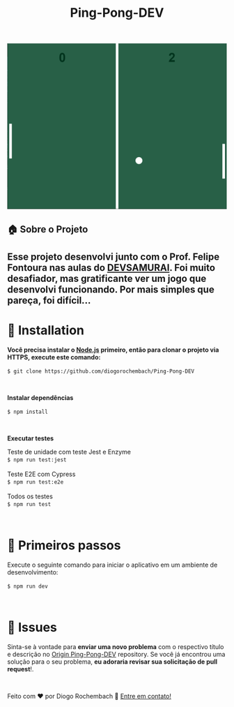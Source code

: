 <h1 align="center">Ping-Pong-DEV</h1>
<br>
<br>
<img src="https://github.com/diogorochembach/Ping-Pong-DEV/blob/main/assets/telaPingPong.png?raw=true" />
<br>

## 🏠 Sobre o Projeto
<h2> Esse projeto desenvolvi junto com o Prof. Felipe Fontoura nas aulas do <a href="https://lp.devsamurai.com.br/wue3c2p5/?utm_source=&utm_medium=cpc&utm_campaign=15847297851&utm_content=574424152468&xpromo=gl-574424152468&utm_term=133556228353&gclid=Cj0KCQjwxYOiBhC9ARIsANiEIfanQfjTDMFFZ-tMRUepq7UO9cVRkPLCWnstckaEyql_ANVXWueGAIEaArovEALw_wcB">DEVSAMURAI</a>. Foi muito desafiador, mas gratificante ver um jogo que desenvolvi funcionando. Por mais simples que pareça, foi difícil...</h2>

# :construction_worker: Installation

**Você precisa instalar o [Node.js](https://nodejs.org/en/download/) primeiro, então para clonar o projeto via HTTPS, execute este comando:**

```$ git clone https://github.com/diogorochembach/Ping-Pong-DEV```

<br>

**Instalar dependências**

```$ npm install```

<br>

**Executar testes**

Teste de unidade com teste Jest e Enzyme
<br>
```$ npm run test:jest```
<br>
<br>
Teste E2E com Cypress
<br>```$ npm run test:e2e```
<br>
<br>
Todos os testes
<br>
```$ npm run test```

<br>

# :runner: Primeiros passos

Execute o seguinte comando para iniciar o aplicativo em um ambiente de desenvolvimento:

```$ npm run dev```

<br>


# :bug: Issues

Sinta-se à vontade para **enviar uma novo problema** com o respectivo título e descrição no [Origin Ping-Pong-DEV](https://github.com/diogorochembach/Ping-Pong-DEV) repository. Se você já encontrou uma solução para o seu problema, **eu adoraria revisar sua solicitação de pull request**!.

<br>





Feito com ♥ por Diogo Rochembach :wave: [Entre em contato!](https://www.linkedin.com/in/diogorochembach/)

